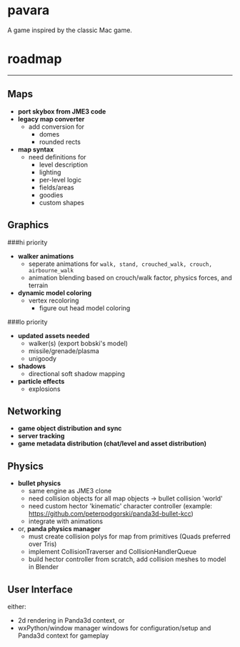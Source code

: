 pavara
======

A game inspired by the classic Mac game.

roadmap
=======
* * * 
Maps
----
*   **port skybox from JME3 code**
*   **legacy map converter**
	*   add conversion for
		*   domes
		*   rounded rects
*   **map syntax**
	*   need definitions for
        *   level description
		*   lighting
		*   per-level logic
		*   fields/areas
		*   goodies
		*   custom shapes
		
Graphics
--------
###hi priority
*   **walker animations**
	*   seperate animations for `walk, stand, crouched_walk, crouch, airbourne_walk`
	*   animation blending based on crouch/walk factor, physics forces, and terrain
*   **dynamic model coloring**
    *   vertex recoloring
    	*	figure out head model coloring

###lo priority
*   **updated assets needed**
    *   walker(s) (export bobski's model)
	*   missile/grenade/plasma
	*   unigoody
*   **shadows**
    *   directional soft shadow mapping
*   **particle effects**
	* explosions
	
Networking
----------
*   **game object distribution and sync**
*   **server tracking**
*   **game metadata distribution (chat/level and asset distribution)**

Physics
-------
*   **bullet physics**
    *   same engine as JME3 clone
    *   need collision objects for all map objects -> bullet collision 'world'
    *   need custom hector 'kinematic' character controller (example: https://github.com/peterpodgorski/panda3d-bullet-kcc)
    *   integrate with animations
*   or, **panda physics manager**
    *   must create collision polys for map from primitives (Quads preferred over Tris)
    *   implement CollisionTraverser and CollisionHandlerQueue
    *   build hector controller from scratch, add collision meshes to model in Blender
    
User Interface
--------------
either:
*   2d rendering in Panda3d context, or
*   wxPython/window manager windows for configuration/setup and Panda3d context for gameplay